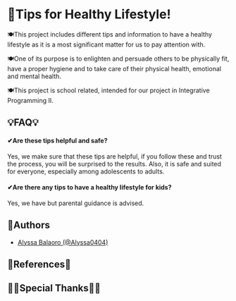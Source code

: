 
# 💪Tips for Healthy Lifestyle!

🍽This project includes different tips and information to have a healthy lifestyle as it is a most significant matter for us to pay attention with.

🍽One of its purpose is to enlighten and persuade others to be physically fit, have a proper hygiene and to take care of their physical health, emotional and mental health.

🍽This project is school related, intended for our project in Integrative Programming II.
    


## 💡FAQ💡

#### ✔Are these tips helpful and safe?

Yes, we make sure that these tips are helpful, if you follow these and trust the process, you will be surprised to the results. Also, it is safe and suited for everyone, especially among adolescents to adults.

#### ✔Are there any tips to have a healthy lifestyle for kids?

Yes, we have but parental guidance is advised.




## 📝Authors

- [Alyssa Balaoro (@Alyssa0404)](https://github.com/Alyssa0404)




## 🔎References🔎

<!-- [Source 1](https://github.com/Alyssa0404)
- [Source 2](https://github.com/Alyssa0404) -->

## 💛💛Special Thanks💛💛
<!--We would like to express our  sincerest gratitude to Sir Anthony Gacis, for doing his best to teach and guide us. Also, for giving this opportunity for us to learn the project versioning.-->

